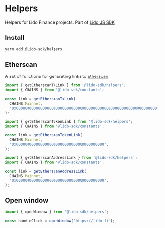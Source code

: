 # Helpers

Helpers for Lido Finance projects.
Part of [Lido JS SDK](https://github.com/lidofinance/lido-js-sdk/#readme)

## Install

```bash
yarn add @lido-sdk/helpers
```

## Etherscan

A set of functions for generating links to [etherscan](https://etherscan.io/)

```ts
import { getEtherscanTxLink } from '@lido-sdk/helpers';
import { CHAINS } from '@lido-sdk/constants';

const link = getEtherscanTxLink(
  CHAINS.Mainnet,
  '0x0000000000000000000000000000000000000000000000000000000000000000',
);
```

```ts
import { getEtherscanTokenLink } from '@lido-sdk/helpers';
import { CHAINS } from '@lido-sdk/constants';

const link = getEtherscanTokenLink(
  CHAINS.Mainnet,
  '0x0000000000000000000000000000000000000000',
);
```

```ts
import { getEtherscanAddressLink } from '@lido-sdk/helpers';
import { CHAINS } from '@lido-sdk/constants';

const link = getEtherscanAddressLink(
  CHAINS.Mainnet,
  '0x0000000000000000000000000000000000000000',
);
```

## Open window

```ts
import { openWindow } from '@lido-sdk/helpers';

const handleClick = openWindow('https://lido.fi');
```
